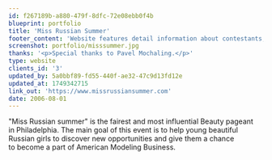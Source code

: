 ```yaml
---
id: f267189b-a880-479f-8dfc-72e08ebb0f4b
blueprint: portfolio
title: 'Miss Russian Summer'
footer_content: 'Website features detail information about contestants, future events, photos from past events, important information for sponsors and contact information.'
screenshot: portfolio/misssummer.jpg
thanks: '<p>Special thanks to Pavel Mochaling.</p>'
type: website
clients_id: '3'
updated_by: 5a0bbf89-fd55-440f-ae32-47c9d13fd12e
updated_at: 1749342715
link_out: 'https://www.missrussiansummer.com'
date: 2006-08-01
---
```

"Miss Russian summer" is&nbsp;the fairest and most influential Beauty pageant in&nbsp;Philadelphia. The main goal of&nbsp;this event is&nbsp;to&nbsp;help young beautiful Russian girls to&nbsp;discover new opportunities and give them a&nbsp;chance to&nbsp;become a&nbsp;part of&nbsp;American Modeling Business.
